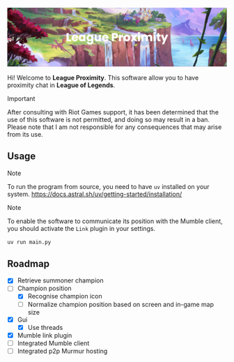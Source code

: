 ![Banner](assets/banner.png)

Hi! Welcome to **League Proximity**. This software allow you to have proximity chat in **League of Legends**.

> [!IMPORTANT]
> After consulting with Riot Games support, it has been determined that the use of this software is not permitted, and doing so may result in a ban. Please note that I am not responsible for any consequences that may arise from its use.

## Usage

> [!NOTE]
> To run the program from source, you need to have `uv` installed on your system.
> https://docs.astral.sh/uv/getting-started/installation/

> [!NOTE]
> To enable the software to communicate its position with the Mumble client, you should activate the `Link` plugin in your settings.

```bash
uv run main.py
```

## Roadmap

- [x] Retrieve summoner champion
- [ ] Champion position
    - [x] Recognise champion icon
    - [ ] Normalize champion position based on screen and in-game map size
- [x] Gui
    - [x] Use threads
- [x] Mumble link plugin
- [ ] Integrated Mumble client
- [ ] Integrated p2p Murmur hosting
